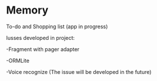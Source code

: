 # Memory
To-do and Shopping list  (app in progress)

Iusses developed in project:

-Fragment with pager adapter

-ORMLite

-Voice recognize (The issue will be developed in the future)
